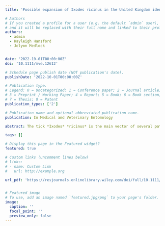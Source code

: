 ```yaml
---
title: 'Possible expansion of Ixodes ricinus in the United Kingdom identified through the Tick Surveillance Scheme between 2013 and 2020'

# Authors
# If you created a profile for a user (e.g. the default `admin` user), write the username (folder name) here
# and it will be replaced with their full name and linked to their profile.
authors:
  - admin
  - Kayleigh Hansford
  - Jolyon Medlock


date: '2022-10-01T00:00:00Z'
doi: '10.1111/mve.12612'

# Schedule page publish date (NOT publication's date).
publishDate: '2022-10-01T00:00:00Z'

# Publication type.
# Legend: 0 = Uncategorized; 1 = Conference paper; 2 = Journal article;
# 3 = Preprint / Working Paper; 4 = Report; 5 = Book; 6 = Book section;
# 7 = Thesis; 8 = Patent
publication_types: ['2']

# Publication name and optional abbreviated publication name.
publication: In Medical and Veterinary Entomology

abstract: The tick *Ixodes* *ricinus* is the main vector of several pathogens including *Borrelia* *burgdorferi* s.l. (agent of Lyme borreliosis) and tick-borne encephalitis virus. Its distribution depends on many factors including suitable habitat, climate and presence of hosts. In this study, we present records of *I*. *ricinus* bites on humans, dogs and cats in the UK obtained through the Tick Surveillance Scheme between 2013 and 2020. We divided the UK into 20 km x 20 km grids and 9.2% (range 1.2%–30%) of grids had at least one record every year since 2013. Most regions reported a yearly increase in the percentage of grids reporting *I*. *ricinus* since 2013 and the highest changes occurred in the South and East England with 5%–6.7% of new grids reporting *I*. *ricinus* bites each year in areas that never reported ticks before. Spatiotemporal analyses suggested that, while all regions recorded *I*. *ricinus* in new areas every year, there was a yearly decline in the percentage of new areas covered, except for Scotland. We discuss potential drivers of tick expansion, including reforestation and increase in deer populations.

tags: []

# Display this page in the Featured widget?
featured: true

# Custom links (uncomment lines below)
# links:
# - name: Custom Link
#   url: http://example.org

url_pdf: 'https://resjournals.onlinelibrary.wiley.com/doi/full/10.1111/mve.12612'


# Featured image
# To use, add an image named `featured.jpg/png` to your page's folder.
image:
  caption: ''
  focal_point: ''
  preview_only: false
---
```

